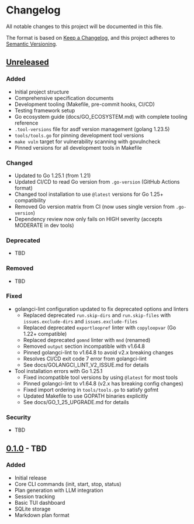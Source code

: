 # Changelog

All notable changes to this project will be documented in this file.

The format is based on [Keep a Changelog](https://keepachangelog.com/en/1.0.0/),
and this project adheres to [Semantic Versioning](https://semver.org/spec/v2.0.0.html).

## [Unreleased]

### Added
- Initial project structure
- Comprehensive specification documents
- Development tooling (Makefile, pre-commit hooks, CI/CD)
- Testing framework setup
- Go ecosystem guide (docs/GO_ECOSYSTEM.md) with complete tooling reference
- `.tool-versions` file for asdf version management (golang 1.23.5)
- `tools/tools.go` for pinning development tool versions
- `make vuln` target for vulnerability scanning with govulncheck
- Pinned versions for all development tools in Makefile

### Changed
- Updated to Go 1.25.1 (from 1.21)
- Updated CI/CD to read Go version from `.go-version` (GitHub Actions format)
- Changed tool installation to use `@latest` versions for Go 1.25+ compatibility
- Removed Go version matrix from CI (now uses single version from `.go-version`)
- Dependency review now only fails on HIGH severity (accepts MODERATE in dev tools)

### Deprecated
- TBD

### Removed
- TBD

### Fixed
- golangci-lint configuration updated to fix deprecated options and linters
  - Replaced deprecated `run.skip-dirs` and `run.skip-files` with `issues.exclude-dirs` and `issues.exclude-files`
  - Replaced deprecated `exportloopref` linter with `copyloopvar` (Go 1.22+ compatible)
  - Replaced deprecated `gomnd` linter with `mnd` (renamed)
  - Removed `output` section incompatible with v1.64.8
  - Pinned golangci-lint to v1.64.8 to avoid v2.x breaking changes
  - Resolves CI/CD exit code 7 error from golangci-lint
  - See docs/GOLANGCI_LINT_V2_ISSUE.md for details
- Tool installation errors with Go 1.25.1
  - Fixed incompatible tool versions by using `@latest` for most tools
  - Pinned golangci-lint to v1.64.8 (v2.x has breaking config changes)
  - Fixed import ordering in `tools/tools.go` to satisfy gofmt
  - Updated Makefile to use GOPATH binaries explicitly
  - See docs/GO_1_25_UPGRADE.md for details

### Security
- TBD

## [0.1.0] - TBD

### Added
- Initial release
- Core CLI commands (init, start, stop, status)
- Plan generation with LLM integration
- Session tracking
- Basic TUI dashboard
- SQLite storage
- Markdown plan format

[Unreleased]: https://github.com/pezware/samedi.dev/compare/v0.1.0...HEAD
[0.1.0]: https://github.com/pezware/samedi.dev/releases/tag/v0.1.0
